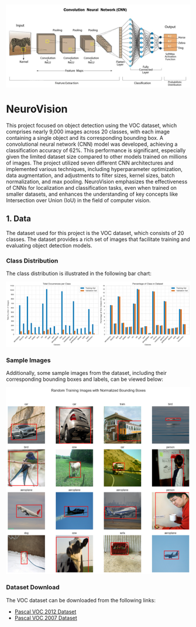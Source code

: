 ![cover_photo](./5_README_files/convzebra.jpeg)

# NeuroVision

This project focused on object detection using the VOC dataset, which comprises nearly 9,000 images across 20 classes, with each image containing a single object and its corresponding bounding box. A convolutional neural network (CNN) model was developed, achieving a classification accuracy of 62%. This performance is significant, especially given the limited dataset size compared to other models trained on millions of images. The project utilized seven different CNN architectures and implemented various techniques, including hyperparameter optimization, data augmentation, and adjustments to filter sizes, kernel sizes, batch normalization, and max pooling. NeuroVision emphasizes the effectiveness of CNNs for localization and classification tasks, even when trained on smaller datasets, and enhances the understanding of key concepts like Intersection over Union (IoU) in the field of computer vision.


## 1. Data

The dataset used for this project is the VOC dataset, which consists of 20 classes. The dataset provides a rich set of images that facilitate training and evaluating object detection models.

### Class Distribution
The class distribution is illustrated in the following bar chart:

![Class Distribution](./5_README_files/train_val_ds.png)

### Sample Images
Additionally, some sample images from the dataset, including their corresponding bounding boxes and labels, can be viewed below:

![Sample Images](./5_README_files/random_images.png)

### Dataset Download
The VOC dataset can be downloaded from the following links:

- [Pascal VOC 2012 Dataset](http://host.robots.ox.ac.uk/pascal/VOC/voc2012/)
- [Pascal VOC 2007 Dataset](http://host.robots.ox.ac.uk/pascal/VOC/voc2007/)
